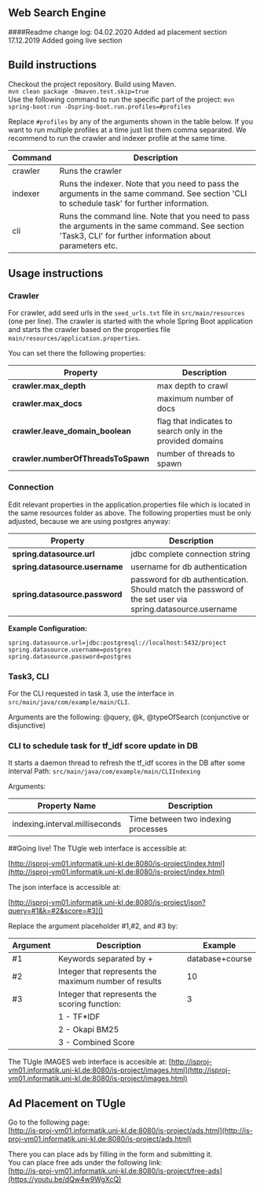 ## Web Search Engine

####Readme change log:
04.02.2020 Added ad placement section  
17.12.2019 Added going live section

## Build instructions

Checkout the project repository. Build using Maven.<br/>
`mvn clean package -Dmaven.test.skip=true`
<br/>
Use the following command to run the specific part of the project:
`mvn spring-boot:run -Dspring-boot.run.profiles=#profiles`

Replace `#profiles` by any of the arguments shown in the table below. If you want to run multiple profiles at a time just list them comma separated. We recommend to run the crawler and indexer profile at the same time.

| Command | Description |
|---------|-------------|
|crawler  | Runs the crawler|
|indexer  | Runs the indexer. Note that you need to pass the arguments in the same command. See section 'CLI to schedule task' for further information.|
|cli     | Runs the command line. Note that you need to pass the arguments in the same command. See section 'Task3, CLI' for further information about parameters etc. |

## Usage instructions

### Crawler 
For crawler, add seed urls in the `seed_urls.txt` file in `src/main/resources` (one per line).
The crawler is started with the whole Spring Boot application and starts the crawler based on the properties file `main/resources/application.properties`.

You can set there the following properties:

|    Property         |             Description         |
|---------------------|---------------------------------|
|**crawler.max_depth**|	max depth to crawl |
|**crawler.max_docs**| maximum number of docs|
|**crawler.leave_domain_boolean**| flag that indicates to search only in the provided domains|
|**crawler.numberOfThreadsToSpawn**| number of threads to spawn|

### Connection
Edit relevant properties in the application.properties file which is located in the same resources folder as above.
The following properties must be only adjusted, because we are using postgres anyway:

|    Property         |             Description         |
|---------------------|---------------------------------|
|**spring.datasource.url**|	jdbc complete connection string |
|**spring.datasource.username**|username for db authentication|
|**spring.datasource.password**| password for db authentication. Should match the password of the set user via spring.datasource.username|

**Example Configuration:**
```
spring.datasource.url=jdbc:postgresql://localhost:5432/project
spring.datasource.username=postgres
spring.datasource.password=postgres
```

### Task3, CLI
For the CLI requested in task 3, use the interface in `src/main/java/com/example/main/CLI`. 

Arguments are the following:
@query, @k, @typeOfSearch (conjunctive or disjunctive)

### CLI to schedule task for tf_idf score update in DB
It starts a daemon thread to refresh the tf_idf scores in the DB after some interval
Path: `src/main/java/com/example/main/CLIIndexing`

Arguments:

|Property Name| Description|
|-------------|------------|
|indexing.interval.milliseconds| Time between two indexing processes|

##Going live!
The TUgle web interface is accessible at:

[http://isproj-vm01.informatik.uni-kl.de:8080/is-project/index.html](http://isproj-vm01.informatik.uni-kl.de:8080/is-project/index.html)

The json interface is accessible at:

[http://isproj-vm01.informatik.uni-kl.de:8080/is-project/json?query=#1&k=#2&score=#3]()

Replace the argument placeholder #1,#2, and #3 by:

|Argument|Description|Example|
|--------|-----------|-------|
|#1      |Keywords separated by +|database+course|
|#2      |Integer that represents the maximum number of results| 10|
|#3      |Integer that represents the scoring function:| 3|
|        |1 - TF*IDF||
|        |2 - Okapi BM25||
|        |3 - Combined Score||

The TUgle IMAGES web interface is accesible at:
[http://isproj-vm01.informatik.uni-kl.de:8080/is-project/images.html](http://isproj-vm01.informatik.uni-kl.de:8080/is-project/images.html)


## Ad Placement on TUgle
Go to the following page:  
[http://is-proj-vm01.informatik.uni-kl.de:8080/is-project/ads.html](http://is-proj-vm01.informatik.uni-kl.de:8080/is-project/ads.html)

There you can place ads by filling in the form and submitting it.  
You can place free ads under the following link:  
[http://is-proj-vm01.informatik.uni-kl.de:8080/is-project/free-ads](https://youtu.be/dQw4w9WgXcQ)

